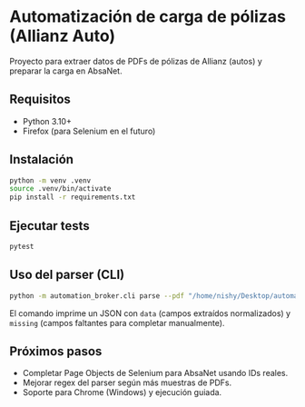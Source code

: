 # Automatización de carga de pólizas (Allianz Auto)

Proyecto para extraer datos de PDFs de pólizas de Allianz (autos) y preparar la carga en AbsaNet.

## Requisitos
- Python 3.10+
- Firefox (para Selenium en el futuro)

## Instalación
```bash
python -m venv .venv
source .venv/bin/activate
pip install -r requirements.txt
```

## Ejecutar tests
```bash
pytest
```

## Uso del parser (CLI)
```bash
python -m automation_broker.cli parse --pdf "/home/nishy/Desktop/automatizacion broker/auto_allianz.pdf" --out salida.json
```

El comando imprime un JSON con `data` (campos extraídos normalizados) y `missing` (campos faltantes para completar manualmente).

## Próximos pasos
- Completar Page Objects de Selenium para AbsaNet usando IDs reales.
- Mejorar regex del parser según más muestras de PDFs.
- Soporte para Chrome (Windows) y ejecución guiada.
